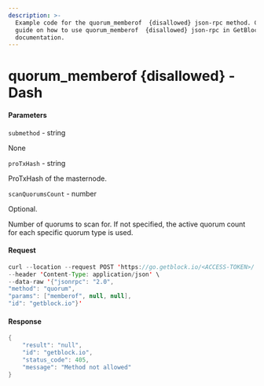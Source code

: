 ```yaml
---
description: >-
  Example code for the quorum_memberof  {disallowed} json-rpc method. Сomplete
  guide on how to use quorum_memberof  {disallowed} json-rpc in GetBlock.io Web3
  documentation.
---
```


# quorum\_memberof {disallowed} - Dash

#### Parameters

`submethod` - string

None

`proTxHash` - string

ProTxHash of the masternode.

`scanQuorumsCount` - number

Optional.

Number of quorums to scan for. If not specified, the active quorum count for each specific quorum type is used.

#### Request

```java
curl --location --request POST 'https://go.getblock.io/<ACCESS-TOKEN>/' \
--header 'Content-Type: application/json' \ 
--data-raw '{"jsonrpc": "2.0",
"method": "quorum",
"params": ["memberof", null, null],
"id": "getblock.io"}'
```

#### Response

```java
{
    "result": "null",
    "id": "getblock.io",
    "status_code": 405,
    "message": "Method not allowed"
}
```
